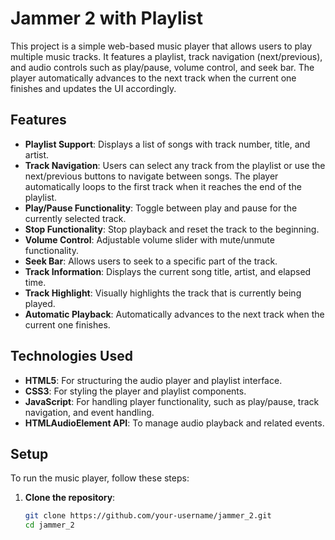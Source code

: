 # Jammer 2 with Playlist

This project is a simple web-based music player that allows users to play multiple music tracks. It features a playlist, track navigation (next/previous), and audio controls such as play/pause, volume control, and seek bar. The player automatically advances to the next track when the current one finishes and updates the UI accordingly.

## Features

- **Playlist Support**: Displays a list of songs with track number, title, and artist.
- **Track Navigation**: Users can select any track from the playlist or use the next/previous buttons to navigate between songs. The player automatically loops to the first track when it reaches the end of the playlist.
- **Play/Pause Functionality**: Toggle between play and pause for the currently selected track.
- **Stop Functionality**: Stop playback and reset the track to the beginning.
- **Volume Control**: Adjustable volume slider with mute/unmute functionality.
- **Seek Bar**: Allows users to seek to a specific part of the track.
- **Track Information**: Displays the current song title, artist, and elapsed time.
- **Track Highlight**: Visually highlights the track that is currently being played.
- **Automatic Playback**: Automatically advances to the next track when the current one finishes.

## Technologies Used

- **HTML5**: For structuring the audio player and playlist interface.
- **CSS3**: For styling the player and playlist components.
- **JavaScript**: For handling player functionality, such as play/pause, track navigation, and event handling.
- **HTMLAudioElement API**: To manage audio playback and related events.

## Setup

To run the music player, follow these steps:

1. **Clone the repository**:
   ```bash
   git clone https://github.com/your-username/jammer_2.git
   cd jammer_2
